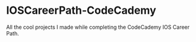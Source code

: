 # IOSCareerPath-CodeCademy
All the cool projects I made while completing the CodeCademy IOS Career Path.
